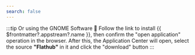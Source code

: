 ```yaml
---
search: false
---
```


:::tip Or using the GNOME Software :thinking:
Follow the link to <a :href="'appstream://' + $frontmatter?.appstream?.id">install {{ $frontmatter?.appstream?.name }}</a>, then confirm the "open application" operation in the browser. After this, the Application Center will open, select the source **"Flathub"** in it and click the "download" button
:::
